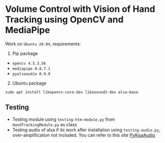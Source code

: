 # Volume Control with Vision of Hand Tracking using OpenCV and MediaPipe
Work on `Ubuntu 20.04`, requirements:

1. Pip package
- `opencv 4.5.3.56`
- `mediapipe 0.8.7.1`
- `pyalsaaudio 0.9.0`

2. Ubuntu package
 
 ```
 sudo apt install libopencv-core-dev libasound2-dev alsa-base
 ```
 
## Testing
- Testing module using `testing-htm-module.py` from `HandTrackingModule.py` as class
- Testing audio of alsa if its work after installation using `testing-audio.py`, over-amplification not included. You can refer to this site [PyAlsaAudio](https://github.com/larsimmisch/pyalsaaudio)
